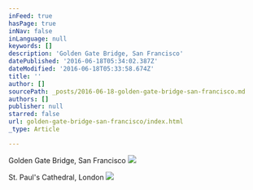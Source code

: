 ```yaml
---
inFeed: true
hasPage: true
inNav: false
inLanguage: null
keywords: []
description: 'Golden Gate Bridge, San Francisco'
datePublished: '2016-06-18T05:34:02.387Z'
dateModified: '2016-06-18T05:33:58.674Z'
title: ''
author: []
sourcePath: _posts/2016-06-18-golden-gate-bridge-san-francisco.md
authors: []
publisher: null
starred: false
url: golden-gate-bridge-san-francisco/index.html
_type: Article

---
```

Golden Gate Bridge, San Francisco
![](https://the-grid-user-content.s3-us-west-2.amazonaws.com/6ecd4a6a-505c-4f56-9a33-cdf220bca630.jpg)

St. Paul's Cathedral, London
![](https://the-grid-user-content.s3-us-west-2.amazonaws.com/c3156b96-273d-41e1-bd5f-6e93ef8afccf.jpg)